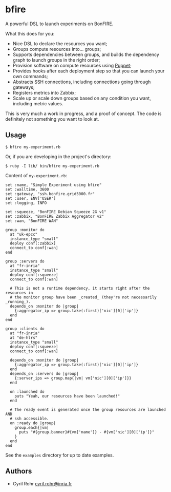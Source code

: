 # bfire
A powerful DSL to launch experiments on BonFIRE.

What this does for you:

* Nice DSL to declare the resources you want;
* Groups compute resources into... groups;
* Supports dependencies between groups, and builds the dependency graph to launch groups in the right order;
* Provision software on compute resources using [Puppet](http://www.puppetlabs.com/);
* Provides hooks after each deployment step so that you can launch your own commands;
* Abstracts SSH connections, including connections going through gateways;
* Registers metrics into Zabbix;
* Scale up or scale down groups based on any condition you want, including metric values.

This is very much a work in progress, and a proof of concept. 
The code is definitely not something you want to look at.

## Usage

    $ bfire my-experiment.rb

Or, if you are developing in the project's directory:

    $ ruby -I lib/ bin/bfire my-experiment.rb

Content of `my-experiment.rb`:

    set :name, "Simple Experiment using bfire"
    set :walltime, 3600
    set :gateway, "ssh.bonfire.grid5000.fr"
    set :user, ENV['USER']
    set :logging, INFO

    set :squeeze, "BonFIRE Debian Squeeze 2G v1"
    set :zabbix, "BonFIRE Zabbix Aggregator v2"
    set :wan, "BonFIRE WAN"

    group :monitor do
      at "uk-epcc"
      instance_type "small"
      deploy conf[:zabbix]
      connect_to conf[:wan]
    end

    group :servers do
      at "fr-inria"
      instance_type "small"
      deploy conf[:squeeze]
      connect_to conf[:wan]

      # This is not a runtime dependency, it starts right after the resources in
      # the monitor group have been _created_ (they're not necessarily _running_).
      depends_on :monitor do |group|
        {:aggregator_ip => group.take(:first)['nic'][0]['ip']}
      end
    end

    group :clients do
      at "fr-inria"
      at "de-hlrs"
      instance_type "small"
      deploy conf[:squeeze]
      connect_to conf[:wan]

      depends_on :monitor do |group|
        {:aggregator_ip => group.take(:first)['nic'][0]['ip']}
      end
      depends_on :servers do |group|
        {:server_ips => group.map{|vm| vm['nic'][0]['ip']}}
      end

      on :launched do
        puts "Yeah, our resources have been launched!"
      end

      # The ready event is generated once the group resources are launched AND
      # ssh accessible.
      on :ready do |group|
        group.each{|vm|
          puts "#{group.banner}#{vm['name']} - #{vm['nic'][0]['ip']}"
        }
      end
    end

See the `examples` directory for up to date examples.

## Authors
* Cyril Rohr <cyril.rohr@inria.fr>
